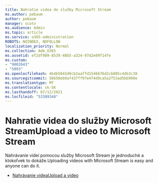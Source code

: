```yaml
---
title: Nahratie videa do služby Microsoft Stream
ms.author: pebaum
author: pebaum
manager: scotv
ms.audience: Admin
ms.topic: article
ms.service: o365-administration
ROBOTS: NOINDEX, NOFOLLOW
localization_priority: Normal
ms.collection: Adm_O365
ms.assetid: ef2df989-8539-48b5-a324-97d2e09f14fe
ms.custom:
- "9002643"
- "5093"
ms.openlocfilehash: 4b4b5043d9cb3aaffd1546676d2cb805c4db3c38
ms.sourcegitcommit: 56650eb9af437ff97e4f4d9ca5a2f53ad5bb990e
ms.translationtype: MT
ms.contentlocale: sk-SK
ms.lasthandoff: 07/12/2021
ms.locfileid: "53389340"
---
```

# <a name="upload-a-video-to-microsoft-stream"></a><span data-ttu-id="34709-102">Nahratie videa do služby Microsoft Stream</span><span class="sxs-lookup"><span data-stu-id="34709-102">Upload a video to Microsoft Stream</span></span>

<span data-ttu-id="34709-103">Nahrávanie videí pomocou služby Microsoft Stream je jednoduché a ktokoľvek to dokáže.</span><span class="sxs-lookup"><span data-stu-id="34709-103">Uploading videos with Microsoft Stream is easy and anyone can do it.</span></span>

- [<span data-ttu-id="34709-104">Nahrávanie videa</span><span class="sxs-lookup"><span data-stu-id="34709-104">Upload a video</span></span>](/stream/portal-upload-video)
